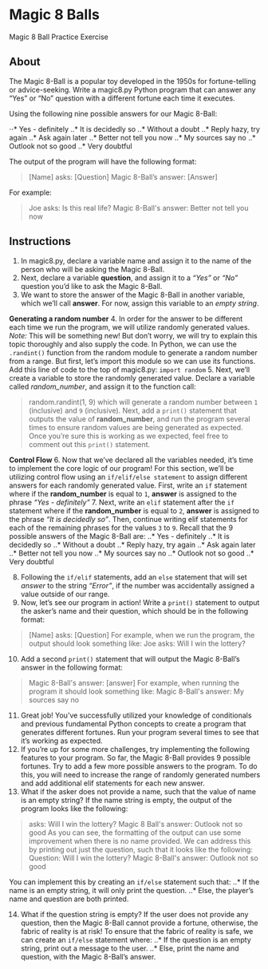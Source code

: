 # Magic 8 Balls
Magic 8 Ball Practice Exercise

## About
The Magic 8-Ball is a popular toy developed in the 1950s for fortune-telling or advice-seeking.
Write a magic8.py Python program that can answer any “Yes” or “No” question with a different fortune each time it executes.

Using the following nine possible answers for our Magic 8-Ball:

⋅⋅* Yes - definitely
..* It is decidedly so
..* Without a doubt
..* Reply hazy, try again
..* Ask again later
..* Better not tell you now
..* My sources say no
..* Outlook not so good
..* Very doubtful

The output of the program will have the following format:
> [Name] asks: [Question]
> Magic 8-Ball’s answer: [Answer]

For example:
> Joe asks: Is this real life?
> Magic 8-Ball's answer: Better not tell you now


## Instructions
1. In magic8.py, declare a variable name and assign it to the name of the person who will be asking the Magic 8-Ball.
2. Next, declare a variable **question**, and assign it to a _“Yes”_ or _“No”_ question you’d like to ask the Magic 8-Ball.
3. We want to store the answer of the Magic 8-Ball in another variable, which we’ll call **answer**. For now, assign this variable to an _empty string_.

**Generating a random number**
4. In order for the answer to be different each time we run the program, we will utilize randomly generated values.
*Note:* This will be something new! But don’t worry, we will try to explain this topic thoroughly and also supply the code.
In Python, we can use the `.randint()` function from the random module to generate a random number from a range.
But first, let’s import this module so we can use its functions. Add this line of code to the top of magic8.py:
`import random`
5. Next, we’ll create a variable to store the randomly generated value. Declare a variable called *random_number*, and assign it to the function call:
> random.randint(1, 9)
which will generate a random number between `1` (inclusive) and `9` (inclusive).
Next, add a `print()` statement that outputs the value of **random_number**, and run the program several times to ensure random values are being generated as expected.
Once you’re sure this is working as we expected, feel free to comment out this `print()` statement.

**Control Flow**
6. Now that we’ve declared all the variables needed, it’s time to implement the core logic of our program!
For this section, we’ll be utilizing control flow using an `if/elif/else statement` to assign different answers for each randomly generated value.
First, write an `if` statement where if the **random_number** is equal to `1`, **answer** is assigned to the phrase _“Yes - definitely”_
7. Next, write an `elif` statement after the `if` statement where if the **random_number** is equal to `2`, **answer** is assigned to the phrase _“It is decidedly so”_.
Then, continue writing elif statements for each of the remaining phrases for the values `3` to `9`.
Recall that the 9 possible answers of the Magic 8-Ball are:
..* Yes - definitely
..* It is decidedly so
..* Without a doubt
..* Reply hazy, try again
..* Ask again later
..* Better not tell you now
..* My sources say no
..* Outlook not so good
..* Very doubtful

8. Following the `if/elif` statements, add an `else` statement that will set *answer* to the string _“Error”_, if the number was accidentally assigned a value outside of our range.
9. Now, let’s see our program in action! Write a `print()` statement to output the asker’s name and their question, which should be in the following format:
> [Name] asks: [Question]
For example, when we run the program, the output should look something like:
> Joe asks: Will I win the lottery?
10. Add a second `print()` statement that will output the Magic 8-Ball’s answer in the following format:
> Magic 8-Ball's answer: [answer]
For example, when running the program it should look something like:
> Magic 8-Ball's answer: My sources say no
11. Great job! You’ve successfully utilized your knowledge of conditionals and previous fundamental Python concepts to create a program that generates different fortunes.
Run your program several times to see that it’s working as expected.
12. If you’re up for some more challenges, try implementing the following features to your program.
So far, the Magic 8-Ball provides 9 possible fortunes. Try to add a few more possible answers to the program.
To do this, you will need to increase the range of randomly generated numbers and add additional elif statements for each new answer.
13. What if the asker does not provide a name, such that the value of name is an empty string? If the name string is empty, the output of the program looks like the following:
> asks: Will I win the lottery?
> Magic 8 Ball's answer: Outlook not so good
As you can see, the formatting of the output can use some improvement when there is no name provided.
We can address this by printing out just the question, such that it looks like the following:
> Question: Will I win the lottery?
> Magic 8-Ball's answer: Outlook not so good

You can implement this by creating an `if/else` statement such that:
..* If the name is an empty string, it will only print the question.
..* Else, the player’s name and question are both printed.

14. What if the question string is empty? If the user does not provide any question, then the Magic 8-Ball cannot provide a fortune, otherwise, the fabric of reality is at risk!
To ensure that the fabric of reality is safe, we can create an `if/else` statement where:
..* If the question is an empty string, print out a message to the user.
..* Else, print the name and question, with the Magic 8-Ball’s answer.
